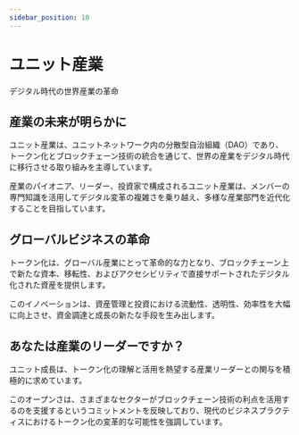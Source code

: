 ```yaml
---
sidebar_position: 10
---
```


# ユニット産業

デジタル時代の世界産業の革命

## 産業の未来が明らかに

ユニット産業は、ユニットネットワーク内の分散型自治組織（DAO）であり、トークン化とブロックチェーン技術の統合を通じて、世界の産業をデジタル時代に移行させる取り組みを主導しています。

産業のパイオニア、リーダー、投資家で構成されるユニット産業は、メンバーの専門知識を活用してデジタル変革の複雑さを乗り越え、多様な産業部門を近代化することを目指しています。

## グローバルビジネスの革命

トークン化は、グローバル産業にとって革命的な力となり、ブロックチェーン上で新たな資本、移転性、およびアクセシビリティで直接サポートされたデジタル化された資産を提供します。

このイノベーションは、資産管理と投資における流動性、透明性、効率性を大幅に向上させ、資金調達と成長の新たな手段を生み出します。

## あなたは産業のリーダーですか？

ユニット成長は、トークン化の理解と活用を熱望する産業リーダーとの関与を積極的に求めています。

このオープンさは、さまざまなセクターがブロックチェーン技術の利点を活用するのを支援するというコミットメントを反映しており、現代のビジネスプラクティスにおけるトークン化の変革的な可能性を強調しています。
